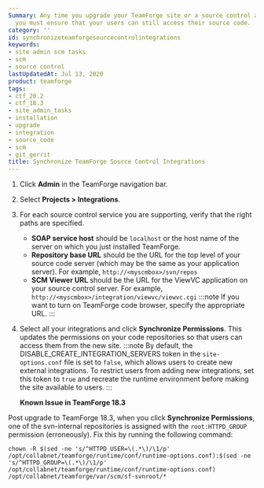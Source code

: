 ```yaml
---
Summary: Any time you upgrade your TeamForge site or a source control application,
  you must ensure that your users can still access their source code.
category: ''
id: synchronizeteamforgesourcecontrolintegrations
keywords:
- site admin scm tasks
- scm
- source control
lastUpdatedAt: Jul 13, 2020
product: teamforge
tags:
- ctf_20.2
- ctf_18.3
- site_admin_tasks
- installation
- upgrade
- integration
- source_code
- scm
- git_gerrit
title: Synchronize TeamForge Source Control Integrations
---
```


1. Click **Admin** in the TeamForge navigation bar.
2. Select **Projects > Integrations**.
3. For each source control service you are supporting, verify that the right paths are specified.
   * **SOAP service host** should be `localhost` or the host name of the server on which you just installed TeamForge.
   * **Repository base URL** should be the URL for the top level of your source code server (which may be the same as your application server). For example, `http://<myscmbox>/svn/repos`
   * **SCM Viewer URL** should be the URL for the ViewVC application on your source control server. For example, `http://<myscmbox>/integration/viewvc/viewvc.cgi`
   :::note
   If you want to turn on TeamForge code browser, specify the appropriate URL.
   :::
4. Select all your integrations and click **Synchronize Permissions**. This updates the permissions on your code repositories so that users can access them from the new site.
   :::note
   By default, the DISABLE_CREATE_INTEGRATION_SERVERS token in the `site-options.conf` file is set to `false`, which allows users to create new external integrations. To restrict users from adding new integrations, set this token to `true` and recreate the runtime environment before making the site available to users.
   :::

   **Known Issue in TeamForge 18.3**
<!-- https://forge.collab.net/sf/go/artf315459#5 -->

   Post upgrade to TeamForge 18.3, when you click **Synchronize Permissions**, <!-- CVS permissions are synchronized as expected. However,  -->one of the svn-internal repositories is assigned with the `root:HTTPD_GROUP` permission (erroneously). Fix this by running the following command:

   ```shell
   chown -R $(sed -ne 's/^HTTPD_USER=\(.*\)/\1/p' /opt/collabnet/teamforge/runtime/conf/runtime-options.conf):$(sed -ne 's/^HTTPD_GROUP=\(.*\)/\1/p' /opt/collabnet/teamforge/runtime/conf/runtime-options.conf) /opt/collabnet/teamforge/var/scm/sf-svnroot/*
   ````

